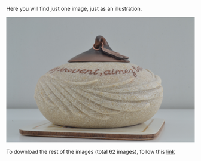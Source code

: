 Here you will find just one image, just as an illustration.

![DSC_5471](DSC_5471.JPG)

To download the rest of the images (total 62 images), follow this
[link](https://s3.amazonaws.com/photo-ii-3d-sample-images/Candle/)